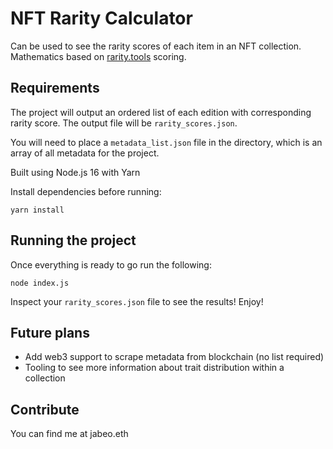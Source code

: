 # NFT Rarity Calculator

Can be used to see the rarity scores of each item in an NFT collection. Mathematics based on [rarity.tools](https://rarity.tools) scoring.

## Requirements

The project will output an ordered list of each edition with corresponding rarity score. The output file will be `rarity_scores.json`.

You will need to place a `metadata_list.json` file in the directory, which is an array of all metadata for the project.

Built using Node.js 16 with Yarn

Install dependencies before running:

```yarn install```

## Running the project

Once everything is ready to go run the following:

```node index.js```

Inspect your `rarity_scores.json` file to see the results! Enjoy!

## Future plans

* Add web3 support to scrape metadata from blockchain (no list required)
* Tooling to see more information about trait distribution within a collection

## Contribute

You can find me at jabeo.eth